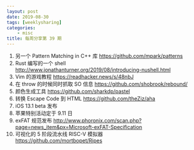 ```yaml
---
layout: post
date: 2019-08-30
tags: [weeklysharing]
categories:
    - misc
title: 每周分享第 39 期
---
```


1. 另一个 Pattern Matching in C++ 库 https://github.com/mpark/patterns
2. Rust 编写的一个 shell http://www.jonathanturner.org/2019/08/introducing-nushell.html
3. Vim 的游戏教程 https://readhacker.news/s/48nbJ
4. 在 throw 的时候同时抓取 SO 信息 https://github.com/shobrook/rebound/
5. 颜色生成工具 https://github.com/sharkdp/pastel
6. 转换 Escape Code 到 HTML https://github.com/theZiz/aha
7. iOS 13.1 beta 发布
8. 苹果特别活动定于 9.11 日
9. exFAT 规范发布 http://www.phoronix.com/scan.php?page=news_item&px=Microsoft-exFAT-Specification
10. 可视化的 5 阶段流水线 RISC-V 模拟器 https://github.com/mortbopet/Ripes
